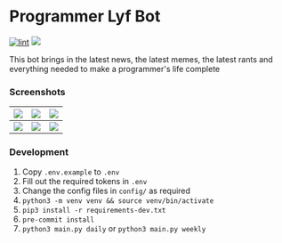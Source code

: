 # Programmer Lyf Bot

[![lint](https://github.com/CaptainIRS/programmer-lyf-bot/actions/workflows/lint.yml/badge.svg)](https://github.com/CaptainIRS/programmer-lyf-bot/actions/workflows/lint.yml)
![](https://img.shields.io/github/license/CaptainIRS/programmer-lyf-bot)

This bot brings in the latest news, the latest memes, the latest rants and everything needed to make a programmer's life complete

### Screenshots

| ![](https://i.imgur.com/lNFQ9IC.png) | ![](https://i.imgur.com/Lm26WaH.png) | ![](https://i.imgur.com/oyFpqlT.png) |
| --- | --- | --- |
| ![](https://i.imgur.com/gCLUH45.png) | ![](https://i.imgur.com/7dAxim7.png) | ![](https://i.imgur.com/THUHhyI.png) |

### Development
1. Copy `.env.example` to `.env`
2. Fill out the required tokens in `.env`
3. Change the config files in `config/` as required
4. `python3 -m venv venv && source venv/bin/activate`
5. `pip3 install -r requirements-dev.txt`
6. `pre-commit install`
7. `python3 main.py daily` or `python3 main.py weekly`
